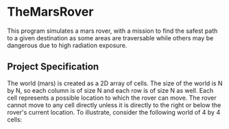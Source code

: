# TheMarsRover

This program simulates a mars rover, with a mission to find the safest path to a given destination as some areas are traversable while others may be dangerous due to high radiation exposure.

## Project Specification

The world (mars) is created as a 2D array of cells. The size of the world is N by N, so each column is of size N and each row is of size N as well. 
Each cell represents a possible location to which the rover can move. The rover cannot move to any cell directly unless it is directly to the right 
or below the rover's current location. To illustrate, consider the following world of 4 by 4 cells:


